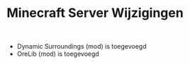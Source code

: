 # Minecraft Server Wijzigingen
<br>

- Dynamic Surroundings (mod) is toegevoegd
- OreLib (mod) is toegevoegd
